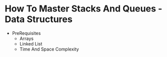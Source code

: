 # How To Master Stacks And Queues - Data Structures

- PreRequisites
  - Arrays
  - Linked List
  - Time And Space Complexity

